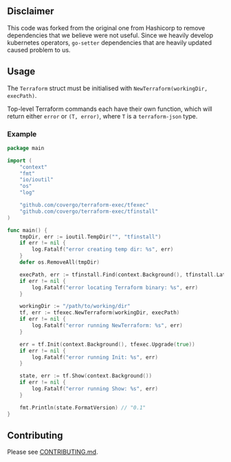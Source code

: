 ## Disclaimer

This code was forked from the original one from Hashicorp to remove dependencies that we believe were not useful.
Since we heavily develop kubernetes operators, `go-setter` dependencies that are heavily updated caused problem to us.

## Usage

The `Terraform` struct must be initialised with `NewTerraform(workingDir, execPath)`. 

Top-level Terraform commands each have their own function, which will return either `error` or `(T, error)`, where `T` is a `terraform-json` type.


### Example


```go
package main

import (
	"context"
	"fmt"
	"io/ioutil"
	"os"
	"log"

	"github.com/covergo/terraform-exec/tfexec"
	"github.com/covergo/terraform-exec/tfinstall"
)

func main() {
	tmpDir, err := ioutil.TempDir("", "tfinstall")
	if err != nil {
		log.Fatalf("error creating temp dir: %s", err)
	}
	defer os.RemoveAll(tmpDir)

	execPath, err := tfinstall.Find(context.Background(), tfinstall.LatestVersion(tmpDir, false))
	if err != nil {
		log.Fatalf("error locating Terraform binary: %s", err)
	}

	workingDir := "/path/to/working/dir"
	tf, err := tfexec.NewTerraform(workingDir, execPath)
	if err != nil {
		log.Fatalf("error running NewTerraform: %s", err)
	}

	err = tf.Init(context.Background(), tfexec.Upgrade(true))
	if err != nil {
		log.Fatalf("error running Init: %s", err)
	}

	state, err := tf.Show(context.Background())
	if err != nil {
		log.Fatalf("error running Show: %s", err)
	}

	fmt.Println(state.FormatVersion) // "0.1"
}
```

## Contributing

Please see [CONTRIBUTING.md](./CONTRIBUTING.md).
